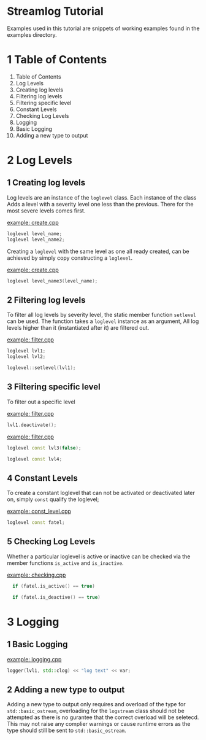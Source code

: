 Streamlog Tutorial
==========================================================================
Examples used in this tutorial are snippets of working examples found in
the examples directory.

1 Table of Contents
==========================================================================
1. Table of Contents
2. Log Levels
  1. Creating log levels
  2. Filtering log levels
  3. Filtering specific level
  4. Constant Levels
  5. Checking Log Levels
3. Logging
  1. Basic Logging
  3. Adding a new type to output

2 Log Levels
==========================================================================
1 Creating log levels
--------------------------------------------------------------------------
Log levels are an instance of the `loglevel` class. Each instance of the
class Adds a level with a severity level one less than the previous.
There for the most severe levels comes first.

[example: create.cpp](../example/create.cpp)

```c++
loglevel level_name;
loglevel level_name2;
```

Creating a `loglevel` with the same level as one all ready created,
can be achieved by simply copy constructing a `loglevel`.

[example: create.cpp](../example/create.cpp)

```c++
loglevel level_name3(level_name);
```

2 Filtering log levels
--------------------------------------------------------------------------
To filter all log levels by severity level, the static member function
`setlevel` can be used. The function takes a `loglevel` instance as an
argument, All log levels higher than it (instantiated after it) are
filtered out.

[example: filter.cpp](../example/filter.cpp)
```c++
loglevel lvl1;
loglevel lvl2;

loglevel::setlevel(lvl1);
```

3 Filtering specific level
--------------------------------------------------------------------------
To filter out a specific level

[example: filter.cpp](../example/filter.cpp)

```c++
lvl1.deactivate();
```

[example: filter.cpp](../example/filter.cpp)

```c++
loglevel const lvl3(false);

loglevel const lvl4;
```

4 Constant Levels
--------------------------------------------------------------------------
To create a constant loglevel that can not be activated or deactivated
later on, simply `const` qualify the loglevel;

[example: const_level.cpp](../example/const_level.cpp)
```c++
loglevel const fatel;
```

5 Checking Log Levels
--------------------------------------------------------------------------
Whether a particular loglevel is active or inactive can be checked via the
member functions `is_active` and `is_inactive`.

[example: checking.cpp](../example/checking.cpp)

```c++
  if (fatel.is_active() == true)

  if (fatel.is_deactive() == true)
```

3 Logging
==========================================================================
1 Basic Logging
--------------------------------------------------------------------------
[example: logging.cpp](../example/logging.cpp)

```c++
logger(lvl1, std::clog) << "log text" << var;
```

2 Adding a new type to output
--------------------------------------------------------------------------
Adding a new type to output only requires and overload of the type for
`std::basic_ostream`, overloading for the `logstream` class should not be
attempted as there is no gurantee that the correct overload will be
seletecd. This may not raise any complier warnings or cause runtime errors
as the type should still be sent to `std::basic_ostream`.
